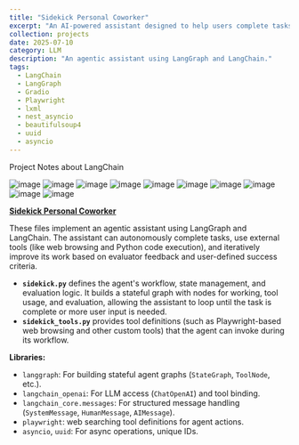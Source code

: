 ```yaml
---
title: "Sidekick Personal Coworker"
excerpt: "An AI-powered assistant designed to help users complete tasks interactively using Gradio Chat <br/><img src='/images/Agent_Course_29.png'>"
collection: projects
date: 2025-07-10
category: LLM
description: "An agentic assistant using LangGraph and LangChain."
tags:
  - LangChain
  - LangGraph
  - Gradio
  - Playwright
  - lxml
  - nest_asyncio
  - beautifulsoup4
  - uuid
  - asyncio
---
```



Project Notes about LangChain

![image](/images/Agent_Course_26.png)
![image](/images/Agent_Course_27.png)
![image](/images/Agent_Course_28.png)
![image](/images/Agent_Course_29.png)
![image](/images/Agent_Course_30.png)
![image](/images/Agent_Course_31.png)
![image](/images/Agent_Course_32.png)
![image](/images/Agent_Course_33.png)
![image](/images/Agent_Course_34.png)
![image](/images/Agent_Course_35.png)

**[Sidekick Personal Coworker](./sidekick_personal_coworker)**

These files implement an agentic assistant using LangGraph and LangChain. The assistant can autonomously complete tasks, use external tools (like web browsing and Python code execution), and iteratively improve its work based on evaluator feedback and user-defined success criteria.

- **`sidekick.py`** defines the agent's workflow, state management, and evaluation logic. It builds a stateful graph with nodes for working, tool usage, and evaluation, allowing the assistant to loop until the task is complete or more user input is needed.
- **`sidekick_tools.py`** provides tool definitions (such as Playwright-based web browsing and other custom tools) that the agent can invoke during its workflow.

**Libraries:**
- `langgraph`: For building stateful agent graphs (`StateGraph`, `ToolNode`, etc.).
- `langchain_openai`: For LLM access (`ChatOpenAI`) and tool binding.
- `langchain_core.messages`: For structured message handling (`SystemMessage`, `HumanMessage`, `AIMessage`).
- `playwright`: web searching tool definitions for agent actions.
- `asyncio`, `uuid`: For async operations, unique IDs.


